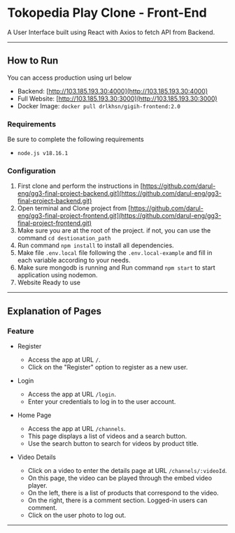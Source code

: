 # Tokopedia Play Clone - Front-End

A User Interface built using React with Axios to fetch API from Backend.

---

## How to Run
You can access production using url below

- Backend: [http://103.185.193.30:4000](http://103.185.193.30:4000)
- Full Website: [http://103.185.193.30:3000](http://103.185.193.30:3000)
- Docker Image: `docker pull drlkhsn/gigih-frontend:2.0`

### Requirements
Be sure to complete the following requirements
- `node.js v18.16.1`

### Configuration
1. First clone and perform the instructions in [https://github.com/darul-eng/gg3-final-project-backend.git](https://github.com/darul-eng/gg3-final-project-backend.git)
2. Open terminal and Clone project from [https://github.com/darul-eng/gg3-final-project-frontend.git](https://github.com/darul-eng/gg3-final-project-frontend.git)
3. Make sure you are at the root of the project. if not, you can use the command `cd destionation_path`
4. Run command `npm install` to install all dependencies.
5. Make file `.env.local` file following the `.env.local-example` and fill in each variable according to your needs.
6. Make sure mongodb is running and Run command `npm start` to start application using nodemon.
7. Website Ready to use

---

## Explanation of Pages
### Feature

- Register
    - Access the app at URL `/`.
    - Click on the "Register" option to register as a new user.

- Login
    - Access the app at URL `/login`.
    - Enter your credentials to log in to the user account.

- Home Page
    - Access the app at URL `/channels`.
    - This page displays a list of videos and a search button.
    - Use the search button to search for videos by product title.

- Video Details
    - Click on a video to enter the details page at URL `/channels/:videoId`.
    - On this page, the video can be played through the embed video player.
    - On the left, there is a list of products that correspond to the video.
    - On the right, there is a comment section. Logged-in users can comment.
    - Click on the user photo to log out.


---